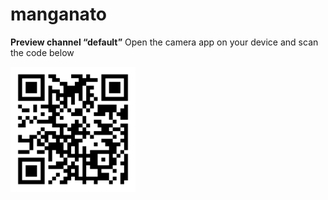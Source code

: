 # manganato

**Preview channel “default”**
Open the camera app on your device and scan the code below

<img src="qr-code.svg" width=200>
